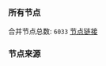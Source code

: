 ### 所有节点
合并节点总数: `6033`
[节点链接](https://github.com/rzhy1/33/raw/master/sub/sub_merge_base64.txt)

### 节点来源
